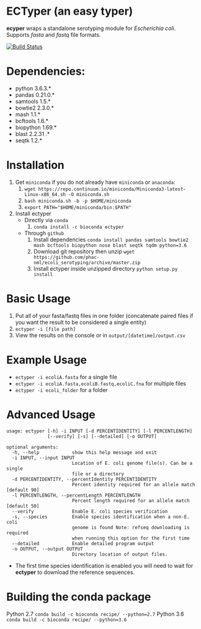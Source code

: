 # ECTyper (an easy typer)
**ecyper** wraps a standalone serotyping module for _Escherichia coli_.
Supports _fasta_ and _fastq_ file formats.

[![Build Status](https://travis-ci.org/phac-nml/ecoli_serotyping.svg?branch=master)](https://travis-ci.org/phac-nml/ecoli_serotyping)

# Dependencies:
- python 3.6.3.*
- pandas 0.21.0.*
- samtools 1.5.*
- bowtie2 2.3.0.*
- mash 1.1.*
- bcftools 1.6.*
- biopython 1.69.*
- blast 2.2.31 .*
- seqtk 1.2.*

# Installation
1. Get `miniconda` if you do not already have `miniconda` or `anaconda`:
    1. `wget https://repo.continuum.io/miniconda/Miniconda3-latest-Linux-x86_64.sh -O miniconda.sh`
    1. `bash miniconda.sh -b -p $HOME/miniconda`
    1. `export PATH="$HOME/miniconda/bin:$PATH"`
2. Install ectyper  
    * Directly via `conda`
    	1. `conda install -c bioconda ectyper`
    * Through `github`
    	1. Install dependencies
          `conda install pandas samtools bowtie2 mash bcftools biopython nose blast seqtk tqdm python=3.6`
    	1. Download git repository then unzip
          `wget https://github.com/phac-nml/ecoli_serotyping/archive/master.zip`
    	1. Install ectyper inside unzipped directory
          `python setup.py install`

# Basic Usage
1. Put all of your fasta/fastq files in one folder (concatenate paired files if you want the result to be considered a single entity)
1. `ectyper -i [file path]`
1. View the results on the console or in `output/[datetime]/output.csv`

# Example Usage
* `ectyper -i ecoliA.fasta`  for a single file
* `ectyper -i ecoliA.fasta,ecoliB.fastq,ecoliC.fna`	for multiple files  
* `ectyper -i ecoli_folder`	for a folder

# Advanced Usage
```
usage: ectyper [-h] -i INPUT [-d PERCENTIDENTITY] [-l PERCENTLENGTH]
               [--verify] [-s] [--detailed] [-o OUTPUT]

optional arguments:
  -h, --help            show this help message and exit
  -i INPUT, --input INPUT
                        Location of E. coli genome file(s). Can be a single
                        file or a directory
  -d PERCENTIDENTITY, --percentIdentity PERCENTIDENTITY
                        Percent identity required for an allele match [default 90]
  -l PERCENTLENGTH, --percentLength PERCENTLENGTH
                        Percent length required for an allele match [default 50]
  --verify              Enable E. coli species verification
  -s, --species         Enable species identification when a non-E. coli
                        genome is found Note: refseq downloading is required
                        when running this option for the first time
  --detailed            Enable detailed program output
  -o OUTPUT, --output OUTPUT
                        Directory location of output files.
```
* The first time species identification is enabled you will need to wait for **ectyper** to download the reference sequences.

# Building the conda package
Python 2.7
`conda build -c bioconda recipe/ --python=2.7`
Python 3.6
`conda build -c bioconda recipe/ --python=3.6`
